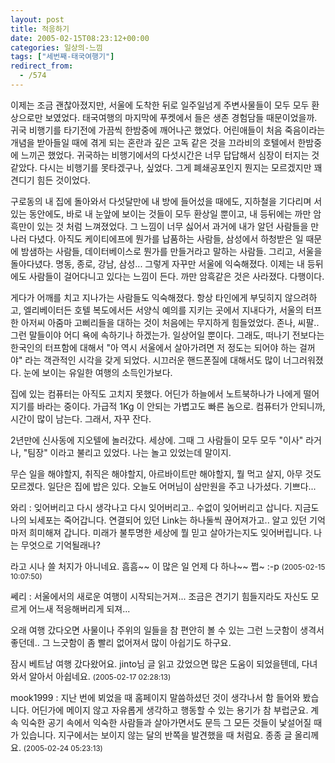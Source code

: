 ```yaml
---
layout: post
title: 적응하기
date: 2005-02-15T08:23:12+00:00
categories: 일상의-느낌
tags: ["세번째-태국여행기"]
redirect_from:
  - /574
---
```


이제는 조금 괜찮아졌지만, 서울에 도착한 뒤로 일주일넘게 주변사물들이 모두 모두 환상으로만 보였었다. 태국여행의 마지막에 푸켓에서 들은 생존 경험담들 때문이었을까. 귀국 비행기를 타기전에 가끔씩 한밤중에 깨어나곤 했었다. 어린애들이 처음 죽음이라는 개념을 받아들일 때에 겪게 되는 혼란과 깊은 고독 같은 것을 끄라비의 호텔에서 한밤중에 느끼곤 했었다. 귀국하는 비행기에서의 다섯시간은 너무 답답해서 심장이 터지는 것 같았다. 다시는 비행기를 못타겠구나, 싶었다. 그게 폐쇄공포인지 뭔지는 모르겠지만 꽤 견디기 힘든 것이었다.

구로동의 내 집에 돌아와서 다섯달만에 내 방에 들어섰을 때에도, 지하철을 기다리며 서있는 동안에도, 바로 내 눈앞에 보이는 것들이 모두 환상일 뿐이고, 내 등뒤에는 까만 암흑만이 있는 것 처럼 느껴졌었다. 그 느낌이 너무 싫어서 과거에 내가 알던 사람들을 만나러 다녔다. 아직도 케이티에프에 뭔가를 납품하는 사람들, 삼성에서 하청받은 일 때문에 밤샘하는 사람들, 데이터베이스로 뭔가를 만들거라고 말하는 사람들. 그리고, 서울을 돌아다녔다. 명동, 종로, 강남, 삼성... 그렇게 자꾸만 서울에 익숙해졌다. 이제는 내 등뒤에도 사람들이 걸어다니고 있다는 느낌이 든다. 까만 암흑같은 것은 사라졌다. 다행이다.

게다가 어깨를 치고 지나가는 사람들도 익숙해졌다. 항상 타인에게 부딪히지 않으려하고, 엘리베이터든 호텔 복도에서든 서양식 예의를 지키는 곳에서 지내다가, 서울의 터프한 아저씨 아줌마 고삐리들을 대하는 것이 처음에는 무지하게 힘들었었다. 존나, 씨팔.. 그런 말들이야 어디 욕에 속하기나 하겠는가. 일상어일 뿐이다. 그래도, 떠나기 전보다는 한국인의 터프함에 대해서 "아 역시 서울에서 살아가려면 저 정도는 되어야 하는 걸꺼야" 라는 객관적인 시각을 갖게 되었다. 시끄러운 핸드폰질에 대해서도 많이 너그러워졌다. 눈에 보이는 유일한 여행의 소득인가보다.

집에 있는 컴퓨터는 아직도 고치지 못했다. 어딘가 하늘에서 노트북하나가 나에게 떨어지기를 바라는 중이다. 가급적 1Kg 이 안되는 가볍고도 빠른 놈으로. 컴퓨터가 안되니까, 시간이 많이 남는다. 그래서, 자꾸 잔다.

2년만에 신사동에 지오텔에 놀러갔다. 세상에. 그때 그 사람들이 모두 모두 "이사" 라거나, "팀장" 이라고 불리고 있었다. 나는 놀고 있었는데 말이지.

무슨 일을 해야할지, 취직은 해야할지, 아르바이트만 해야할지, 뭘 먹고 살지, 아무 것도 모르겠다. 일단은 집에 밥은 있다. 오늘도 어머님이 삼만원을 주고 나가셨다. 기쁘다...
<div id=comments>
<div class=comment>
<!--- cmt:985 --->
<!--- mail: --->
<!--- parent:0 --->
와리 : 
잊어버리고 다시 생각나고 다시 잊어버리고..
수없이 잊어버리고 삽니다.
지금도 나의 뇌세포는 죽어갑니다. 
연결되어 있던 Link는 하나둘씩 끊어져가고..
알고 있던 기억마저 희미해져 갑니다.
미래가 불투명한 세상에 
뭘 믿고 살아가는지도 잊어버립니다.
나는 무엇으로 기억될래나?

라고 시나 쓸 처지가 아니네요. 흠흠~~ 
이 많은 일 언제 다 하나~~ 쩝~ :-p
 <small>(2005-02-15 10:07:50)</small>
</div>
<div class=comment>
<!--- cmt:986 --->
<!--- mail: --->
<!--- parent:0 --->
쎄리 : 
서울에서의 새로운 여행이 시작되는거져...
조금은 견기기 힘들지라도 
자신도 모르게 어느새 적응해버리게 되져...

오래 여행 갔다오면
사물이나 주위의 일들을 참 편안히 볼 수 있는
그런 느긋함이 생격서 좋던데..
그 느긋함이 좀 빨리 없어져서 많이 아쉽기도 하구요.

잠시 베트남 여행 갔다왔어요.
jinto님 글 읽고 갔었으면 많은 도움이 되었을텐데,
다녀와서 알아서 아쉽네요.
 <small>(2005-02-17 02:28:13)</small>
</div>
<div class=comment>
<!--- cmt:987 --->
<!--- mail: --->
<!--- parent:0 --->
mook1999 : 
지난 번에 뵈었을 때 홈페이지 말씀하셨던 것이 생각나서 함 들어와 봤습니다. 어딘가에 메이지 않고 자유롭게 생각하고 행동할 수 있는 용기가 참 부럽군요. 계속 익숙한 공기 속에서 익숙한 사람들과 살아가면서도 문득 그 모든 것들이 낯설어질 때가 있습니다. 지구에서는 보이지 않는 달의 반쪽을 발견했을 때 처럼요. 종종 글 올리께요.
 <small>(2005-02-24 05:23:13)</small>
</div>
</div>
